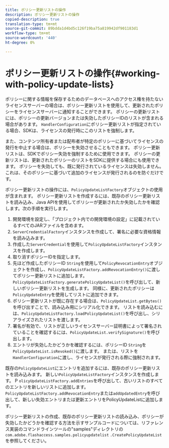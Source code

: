```yaml
---
title: ポリシー更新リストの操作
description: ポリシー更新リストの操作
copied-description: true
translation-type: tm+mt
source-git-commit: 89bdda1d4bd5c126f19ba75a819942df901183d1
workflow-type: tm+mt
source-wordcount: '440'
ht-degree: 0%

---
```



# ポリシー更新リストの操作{#working-with-policy-update-lists}

ポリシーに関する情報を保存するためのデータベースへのアクセス権を持たないライセンスサーバーの場合は、ポリシー更新リストを使用して、更新されたポリシーをライセンスサーバーに通知することができます。 ポリシーの更新リストには、ポリシーの更新バージョンまたは失効したポリシーIDのリストが含まれる場合があります。 `HandlerConfiguration`にポリシー更新リストが指定されている場合、SDKは、ライセンスの発行時にこのリストを強制します。

また、コンテンツ所有者または配布者が特定のポリシーに基づいてライセンスの発行を中止する場合は、ポリシーを失効させることもできます。 ポリシー更新リストは、SDKでポリシー失効を強制するために使用できます。 ポリシーの更新リストは、更新されたポリシーのリストをSDKに提供する場合にも使用できます。 ポリシーを失効しても、既に発行されているライセンスは失効しません。 これは、そのポリシーに基づいて追加のライセンスが発行されるのを防ぐだけです。

ポリシー更新リストの操作には、`PolicyUpdateListFactory`オブジェクトの使用が含まれます。 ポリシー更新リストを作成するには、既存のポリシー更新リストを読み込み、Java APIを使用してポリシーが更新されたか失効したかを確認します。次の手順を実行します。

1. 開発環境を設定し、「プロジェクト内での開発環境の設定」に記載されているすべてのJARファイルを含めます。
1. `ServerCredentialFactory`インスタンスを作成して、署名に必要な資格情報を読み込みます。
1. 作成した`ServerCredential`を使用して`PolicyUpdateListFactory`インスタンスを作成します。
1. 取り消すポリシーIDを指定します。
1. 先ほど作成したポリシーID `String`を使用して`PolicyRevocationEntry`オブジェクトを作成し、`PolicyUpdateListFactory.addRevocationEntry()`に渡してポリシー更新リストに追加します。 `PolicyUpdateListFactory.generatePolicyUpdateList()`を呼び出して、新しいポリシー更新リストを生成します。 同様に、更新されたポリシーは`PolicyUpdateEntry`を使用してリストに追加できます。
1. ポリシー更新リストが既に存在する場合は、`PolicyUpdateList.getBytes()`を呼び出すことで、読み込み用にシリアル化できます。 リストを読み込むには、`PolicyUpdateListFactory.loadPolicyUpdateList()`を呼び出し、シリアライズされたリストを渡します。
1. 署名が有効で、リストが正しいライセンスサーバー証明書によって署名されていることを確認するには、`PolicyUpdateList.verifySignature()`を呼び出します。
1. エントリが失効したかどうかを確認するには、ポリシーID `String`を`PolicyUpdateList.isRevoked()`に渡します。 または、リストを`HandlerConfiguration`に渡し、ライセンスが発行される際に強制されます。

既存の`PolicyUpdateList`にエントリを追加するには、既存のポリシー更新リストを読み込みます。 新しい`PolicyUpdateListFactory`インスタンスを作成します。 P `olicyUpdateListFactory.addEntries`を呼び出して、古いリストのすべてのエントリを新しいリストに追加します。 `PolicyUpdateListFactory.addRevocationEntry`または`addUpdatedEntry`を呼び出して、新しい失効エントリまたは更新エントリをPolicyUpdateListに追加します。

ポリシー更新リストの作成、既存のポリシー更新リストの読み込み、ポリシーが失効したかどうかを確認する方法を示すサンプルコードについては、リファレンス実装のコマンドラインツールの&quot;samples&quot;ディレクトリの`com.adobe.flashaccess.samples.policyupdatelist` `.CreatePolicyUpdateList`を参照してください。
